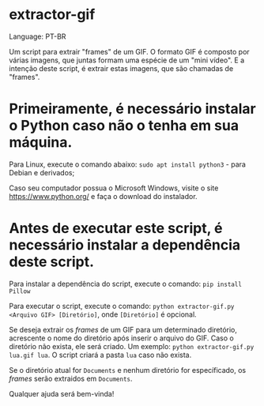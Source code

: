 # extractor-gif

Language: PT-BR

Um script para extrair "frames" de um GIF.
O formato GIF é composto por várias imagens, que juntas formam uma espécie de um "mini vídeo". E a intenção deste script, é extrair estas imagens, que são chamadas de "frames".

# Primeiramente, é necessário instalar o Python caso não o tenha em sua máquina.
Para Linux, execute o comando abaixo:
`sudo apt install python3` - para Debian e derivados;

Caso seu computador possua o Microsoft Windows, visite o site https://www.python.org/ e faça o download do instalador.

# Antes de executar este script, é necessário instalar a dependência deste script.
Para instalar a dependência do script, execute o comando:
`pip install Pillow` 

Para executar o script, execute o comando:
`python extractor-gif.py <Arquivo GIF> [Diretório]`, onde `[Diretório]` é opcional.

Se deseja extrair os *frames* de um GIF para um determinado diretório, acrescente o nome do diretório após inserir o arquivo do GIF. Caso o diretório não exista, ele será criado. Um exemplo: `python extractor-gif.py lua.gif lua`. O script criará a pasta `lua` caso não exista.

Se o diretório atual for `Documents` e nenhum diretório for específicado, os *frames* serão extraidos em `Documents`.

Qualquer ajuda será bem-vinda! 
